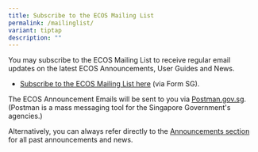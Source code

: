 ```yaml
---
title: Subscribe to the ECOS Mailing List
permalink: /mailinglist/
variant: tiptap
description: ""
---
```

<p>You may subscribe to the ECOS Mailing List to receive regular email updates
on the latest ECOS Announcements, User Guides and News.</p>
<ul data-tight="true" class="tight">
<li>
<p><a href="https://for.sg/ecos-mailing-list" rel="noopener noreferrer nofollow" target="_blank">Subscribe to the ECOS Mailing List here</a> (via
Form SG).</p>
</li>
</ul>
<p>The ECOS Announcement Emails will be sent to you via <a href="http://Postman.gov.sg" rel="noopener noreferrer nofollow" target="_blank">Postman.gov.sg</a>.
(Postman is a mass messaging tool for the Singapore Government's agencies.)</p>
<p>Alternatively, you can always refer directly to the <a href="/announcements/" rel="noopener noreferrer nofollow" target="_blank">Announcements section</a> for
all past announcements and news.</p>
<p></p>
<p></p>